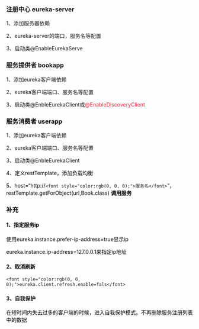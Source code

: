 ### 注册中心  eureka-server
1、添加服务器依赖

2、eureka-server的端口，服务名等配置

3、启动类@EnableEurekaServe

### 服务提供者  bookapp
1、添加eureka客户端依赖

2、eureka客户端端口、服务名等配置

3、启动类@EnbleEurekaClient或<font style="color:#DF2A3F;">@EnableDiscoveryClient </font>

### <font style="color:rgb(0, 0, 0);">服务消费者  userapp</font>
1、添加eureka客户端依赖

2、eureka客户端端口、服务名等配置

3、启动类@EnbleEurekaClient<font style="color:rgb(0, 0, 0);"> </font>

<font style="color:rgb(0, 0, 0);">4、定义restTemplate，添加负载均衡</font>

<font style="color:rgb(0, 0, 0);">5、host=“http://</font>`<font style="color:rgb(0, 0, 0);">服务名</font>`<font style="color:rgb(0, 0, 0);">”，restTemplate.getForObject(url,Book.class) </font>**<font style="color:rgb(0, 0, 0);">调用服务</font>**

### <font style="color:rgb(0, 0, 0);">补充</font>
#### <font style="color:rgb(0, 0, 0);">1、指定服务ip</font>
<font style="color:rgb(0, 0, 0);">使用eureka.instance.prefer-ip-address=true显示ip</font>

<font style="color:rgb(0, 0, 0);">eureka.instance.ip-address=127.0.0.1来指定ip地址</font>

#### 2、**<font style="color:rgb(0, 0, 0);">取消刷新</font>**
`<font style="color:rgb(0, 0, 0);">eureka.client.refresh.enable=fals</font>`

#### 3、自我保护
<font style="color:rgb(0, 0, 0);">在短时间内失去过多的客户端的时候，进入自我保护模式。不再删除服务注册列表中的数据</font>

